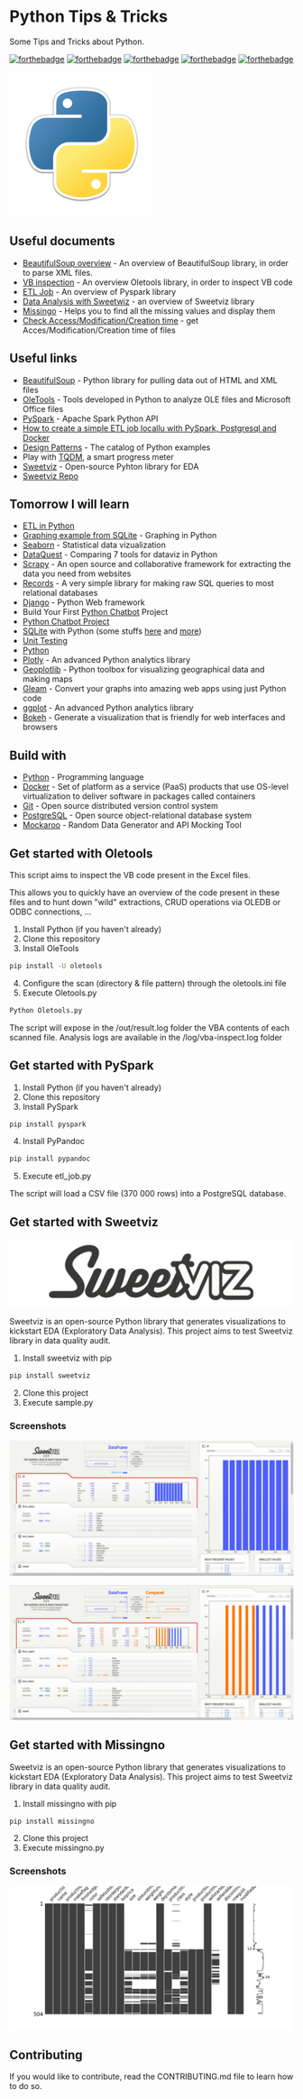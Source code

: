 # Python Tips & Tricks

Some Tips and Tricks about Python.

[![forthebadge](https://forthebadge.com/images/badges/you-didnt-ask-for-this.svg)](http://forthebadge.com) [![forthebadge](https://forthebadge.com/images/badges/made-with-python.svg)](http://forthebadge.com)  [![forthebadge](https://forthebadge.com/images/badges/contains-technical-debt.svg)](http://forthebadge.com)  [![forthebadge](https://forthebadge.com/images/badges/check-it-out.svg)](http://forthebadge.com)  [![forthebadge](https://forthebadge.com/images/badges/built-with-love.svg)](http://forthebadge.com)

![Python](./images/python-logo-256.png)

## Useful documents

* [BeautifulSoup overview](./scripts/XmlParser.py) - An overview of BeautifulSoup library, in order to parse XML files.
* [VB inspection](./scripts/Oletools.py) - An overview Oletools library, in order to inspect VB code
* [ETL Job](./scripts/etl_job.py) - An overview of Pyspark library
* [Data Analysis with Sweetwiz](./scripts/sample.py) - an overview of Sweetviz library
* [Missingo](./scripts/missingno.py) - Helps you to find all the missing values and display them
* [Check Access/Modification/Creation time](./scripts/FileProperties.py) - get Acces/Modification/Creation time of files

## Useful links

* [BeautifulSoup](https://www.crummy.com/software/BeautifulSoup/bs4/doc/) - Python library for pulling data out of HTML and XML files
* [OleTools](http://www.decalage.info/python/oletools) - Tools developed in Python to analyze OLE files and Microsoft Office files
* [PySpark](https://pypi.org/project/pyspark/) - Apache Spark Python API
* [How to create a simple ETL job locallu with PySpark, Postgresql and Docker](https://itnext.io/how-to-create-a-simple-etl-job-locally-with-pyspark-postgresql-and-docker-ea53cd43311d?gi=a2a94c46582d)
* [Design Patterns](https://refactoring.guru/design-patterns/python) - The catalog of Python examples
* Play with [TQDM](https://tqdm.github.io/), a smart progress meter
* [Sweetviz](https://pypi.org/project/sweetviz/) - Open-source Pyhton library for EDA
* [Sweetviz Repo](https://github.com/fbdesignpro/sweetviz)

## Tomorrow I will learn

* [ETL in Python](https://towardsdatascience.com/how-to-write-etl-operations-in-python-baffbceeadf4)
* [Graphing example from SQLite](https://pythonprogramming.net/graphing-from-sqlite-database/) - Graphing in Python
* [Seaborn](http://seaborn.pydata.org/) - Statistical data vizualization
* [DataQuest](https://www.dataquest.io/blog/python-data-visualization-libraries/) - Comparing 7 tools for dataviz in Python
* [Scrapy](https://scrapy.org/) - An open source and collaborative framework for extracting the data you need from websites
* [Records](https://github.com/kennethreitz-archive/records) - A very simple library for making raw SQL queries to most relational databases
* [Django](https://www.djangoproject.com/) - Python Web framework
* Build Your First [Python Chatbot](https://dzone.com/articles/python-chatbot-project-build-your-first-python-pro) Project
* [Python Chatbot Project](https://data-flair.training/blogs/python-chatbot-project/)
* [SQLite](https://www.sqlitetutorial.net/sqlite-python/insert/) with Python (some stuffs [here](https://zestedesavoir.com/tutoriels/1294/des-bases-de-donnees-en-python-avec-sqlite3/) and [more](https://docs.python.org/2/library/sqlite3.html))
* [Unit Testing](https://docs.python.org/fr/3/library/unittest.html)
* [Python](https://openclassrooms.com/fr/courses/235344-apprenez-a-programmer-en-python/232721-apprehendez-les-classes)
* [Plotly](https://dash.plotly.com/) - An advanced Python analytics library
* [Geoplotlib](https://github.com/andrea-cuttone/geoplotlib) - Python toolbox for visualizing geographical data and making maps
* [Gleam](https://github.com/dgrtwo/gleam) - Convert your graphs into amazing web apps using just Python code
* [ggplot](https://github.com/tidyverse/ggplot2) - An advanced Python analytics library
* [Bokeh](https://docs.bokeh.org/en/latest/) - Generate a visualization that is friendly for web interfaces and browsers

## Build with

* [Python](https://www.python.org/) - Programming language
* [Docker](https://www.docker.com/) - Set of platform as a service (PaaS) products that use OS-level virtualization to deliver software in packages called containers
* [Git](https://git-scm.com) - Open source distributed version control system
* [PostgreSQL](https://www.postgresql.org) - Open source object-relational database system
* [Mockaroo](https://www.mockaroo.com/) - Random Data Generator and API Mocking Tool

## Get started with Oletools

This script aims to inspect the VB code present in the Excel files.

This allows you to quickly have an overview of the code present in these files and to hunt down "wild" extractions, CRUD operations via OLEDB or ODBC connections, ...

1. Install Python (if you haven't already)
2. Clone this repository
3. Install OleTools

```bat
pip install -U oletools
```

4. Configure the scan (directory & file pattern) through the oletools.ini file
5. Execute Oletools.py

```bat
Python Oletools.py
```

The script will expose in the /out/result.log folder the VBA contents of each scanned file.
Analysis logs are available in the /log/vba-inspect.log folder

## Get started with PySpark

1. Install Python (if you haven't already)
2. Clone this repository
3. Install PySpark

```bat
pip install pyspark
```

4. Install PyPandoc

```bat
pip install pypandoc
```
5. Execute etl_job.py

The script will load a CSV file (370 000 rows) into a PostgreSQL database.

## Get started with Sweetviz

![Sweetviz](./images/sweetviz-logo-128.png)

Sweetviz is an open-source Python library that generates visualizations to kickstart EDA (Exploratory Data Analysis).
This project aims to test Sweetviz library in data quality audit.

1. Install sweetviz with pip

```bat
pip install sweetviz
```

2. Clone this project
3. Execute sample.py

### Screenshots

![Analysis](./images/sweetviz-analyse.png)

![Comparaison](./images/sweetviz-comparaison.png)

## Get started with Missingno

Sweetviz is an open-source Python library that generates visualizations to kickstart EDA (Exploratory Data Analysis).
This project aims to test Sweetviz library in data quality audit.

1. Install missingno with pip

```bat
pip install missingno
```

2. Clone this project
3. Execute missingno.py

### Screenshots

![Heatmap](./images/missingno-adventureworks-product-matrix.png)

## Contributing

If you would like to contribute, read the CONTRIBUTING.md file to learn how to do so.
